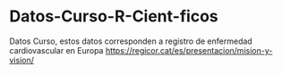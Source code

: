 # Datos-Curso-R-Cient-ficos
Datos Curso, estos datos corresponden a registro de enfermedad cardiovascular en Europa
https://regicor.cat/es/presentacion/mision-y-vision/
